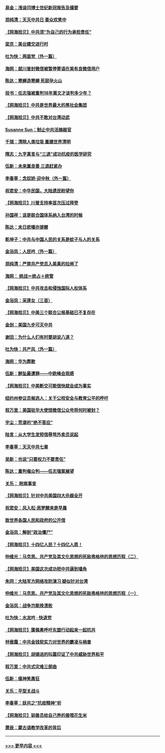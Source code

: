 #### [易金：浅谈闫博士世纪新冠报告及撮要](../pages/nsc993/n12426822.md?t=09250402) 
#### [郑纯清：天灭中共日 善众欢笑中](../pages/nsc993/n12426784.md?t=09250402) 
#### [【网海拾贝】中共须“为自己的行为承担责任”](../pages/nsc993/n12426067.md?t=09250402) 
#### [梁京：美台建交进行时](../pages/nsc993/n12424066.md?t=09250402) 
#### [吐为快：两面党（外一篇）](../pages/nsc993/n12424043.md?t=09250402) 
#### [海网：就川普封微信被暂停寄语在美有良微信用户](../pages/nsc993/n12424021.md?t=09250402) 
#### [陈达：寒蝉造寒蝉 死寂孕火山](../pages/nsc993/n12423958.md?t=09250402) 
#### [投书：任志强被重判18年黄文才该判多少年？](../pages/nsc993/n12423672.md?t=09250402) 
#### [【网海拾贝】中共是世界最大的黑社会集团](../pages/nsc993/n12423543.md?t=09250402) 
#### [【网海拾贝】中共不敢对台湾动武](../pages/nsc993/n12421418.md?t=09250402) 
#### [Susanne Sun：制止中共活摘器官](../pages/nsc993/n12419654.md?t=09250402) 
#### [千瑞：清除人类垃圾 重建世界清明](../pages/nsc993/n12419414.md?t=09250402) 
#### [隋志：九字真言与“三退”成功抗疫的医学研究](../pages/nsc993/n12419248.md?t=09250402) 
#### [伍新：未来属良善 三退赶紧办](../pages/nsc993/n12418496.md?t=09250402) 
#### [李春草：念奴娇·迎中秋（外一篇）](../pages/nsc993/n12418465.md?t=09250402) 
#### [祝君安：中华民国，大陆遗民盼望你](../pages/nsc993/n12418089.md?t=09250402) 
#### [【网海拾贝】川普支持率首次压过拜登](../pages/nsc993/n12418050.md?t=09250402) 
#### [孙国祥：该是联合国体系纳入台湾的时候](../pages/nsc993/n12417369.md?t=09250402) 
#### [陈达：末日悲嚎亦提醒](../pages/nsc993/n12416736.md?t=09250402) 
#### [乾坤子：中共与中国人民的关系是蚊子与人的关系](../pages/nsc993/n12416632.md?t=09250402) 
#### [金浴凤：人民吟（外一篇）](../pages/nsc993/n12416567.md?t=09250402) 
#### [郑纯清：严禁共产党员入美真的拉闸了](../pages/nsc993/n12416550.md?t=09250402) 
#### [海网： 统战＝统占＋统管](../pages/nsc993/n12416404.md?t=09250402) 
#### [【网海拾贝】中共攻击和侵蚀国际人权体系](../pages/nsc993/n12416250.md?t=09250402) 
#### [金浴凤：采莲女（三首）](../pages/nsc993/n12415517.md?t=09250402) 
#### [【网海拾贝】中美三个联合公报基础已不复存在](../pages/nsc993/n12415054.md?t=09250402) 
#### [金剑：美国九步可灭中共](../pages/nsc993/n12413183.md?t=09250402) 
#### [谢田：为什么人们有时要胡说八道？](../pages/nsc993/n12411861.md?t=09250402) 
#### [吐为快：共产风（外一篇）](../pages/nsc993/n12411761.md?t=09250402) 
#### [海网：华为葬歌](../pages/nsc993/n12410381.md?t=09250402) 
#### [伍新：醉坠最遭罪——中欧峰会观感](../pages/nsc993/n12410364.md?t=09250402) 
#### [【网海拾贝】中美断交可能很快就会成为事实](../pages/nsc993/n12409495.md?t=09250402) 
#### [纽约州参议员候选人：关于公校安全与教育公平的呼吁](../pages/nsc993/n12409228.md?t=09250402) 
#### [程万里：美国驻华大使馆微信公众号将何时被封？](../pages/nsc993/n12407397.md?t=09250402) 
#### [宇尘：荒谬的“绝不答应”](../pages/nsc993/n12407360.md?t=09250402) 
#### [陆言：从大学生发短信辱骂外卖员说起](../pages/nsc993/n12407285.md?t=09250402) 
#### [李春草：天灭中共七章](../pages/nsc993/n12406988.md?t=09250402) 
#### [吴新：也说“只要权力不要责任”](../pages/nsc993/n12406966.md?t=09250402) 
#### [陈达：重判催众判——任志强案展望](../pages/nsc993/n12404540.md?t=09250402) 
#### [关乐： 皖南事变](../pages/nsc993/n12404288.md?t=09250402) 
#### [【网海拾贝】针对中共美国四大杀器全开](../pages/nsc993/n12404172.md?t=09250402) 
#### [祝君安：风入松‧恶梦醒来是早晨](../pages/nsc993/n12401953.md?t=09250402) 
#### [致世界各国人民和政府的公开信](../pages/nsc993/n12401824.md?t=09250402) 
#### [金浴凤：解剖“政治僵尸”](../pages/nsc993/n12401808.md?t=09250402) 
#### [【网海拾贝】十四亿人民？十四亿人质！](../pages/nsc993/n12401708.md?t=09250402) 
#### [仲维光：马克思、共产党及其文化思想的死敌弗格林的思想历程（二）](../pages/nsc993/n12399107.md?t=09250402) 
#### [【网海拾贝】美国这次成功把中共逼到墙角](../pages/nsc993/n12400173.md?t=09250402) 
#### [朱同：大陆军方网络攻防演习 疑似针对台湾](../pages/nsc993/n12399868.md?t=09250402) 
#### [仲维光：马克思、共产党及其文化思想的死敌弗格林的思想历程（一）](../pages/nsc993/n12398341.md?t=09250402) 
#### [金浴凤：战争岂能挽溃败](../pages/nsc993/n12398855.md?t=09250402) 
#### [吐为快：水龙吟 · 快退党](../pages/nsc993/n12398849.md?t=09250402) 
#### [【网海拾贝】蓬佩奥呼吁东盟行动起来一起抗共](../pages/nsc993/n12398291.md?t=09250402) 
#### [林傲霜：中共金钱软实力对世界的霸凌与祸害](../pages/nsc993/n12397515.md?t=09250402) 
#### [【网海拾贝】胡锡进的叫嚣印证了中共威胁世界和平](../pages/nsc993/n12397455.md?t=09250402) 
#### [程万里：中共式灾难三部曲](../pages/nsc993/n12397106.md?t=09250402) 
#### [伍新：瘟神笑愚狂](../pages/nsc993/n12397052.md?t=09250402) 
#### [关乐：平型关战斗](../pages/nsc993/n12395387.md?t=09250402) 
#### [李春草：妖共之“抗疫精神”析](../pages/nsc993/n12395240.md?t=09250402) 
#### [【网海拾贝】驯兽员给自己养的兽喂花生米](../pages/nsc993/n12393919.md?t=09250402) 
#### [萧辰：蒙古语教学改革的背后](../pages/nsc993/n12393677.md?t=09250402) 

----
#### [ >>> 更早内容 <<< ](../indexes/nsc993-earlier.md)
